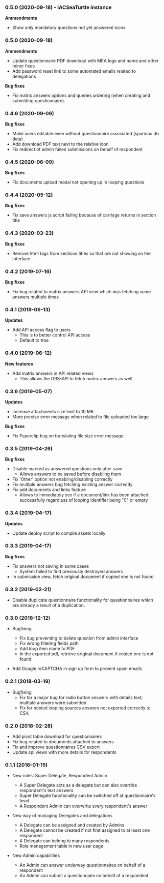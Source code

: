 ### 0.5.0 (2020-09-18) - IACSeaTurtle instance

**Ammendments**

* Show only mandatory questions not yet answered icons

### 0.5.0 (2020-09-18)

**Ammendments**

* Update questionnaire PDF download with MEA logo and name and other minor fixes
* Add password reset link to some automated emails related to delegations

**Bug fixes**

* Fix matrix answers options and queries ordering (when creating and submitting questionnaire).


### 0.4.6 (2020-09-09)

**Bug fixes**

* Make users editable even without questionnaire associated (spurious db data)
* Add download PDF text next to the relative icon
* Fix redirect of admin failed submissions on behalf of respondent

### 0.4.5 (2020-06-09)

**Bug fixes**

* Fix documents upload modal not opening up in looping questions

### 0.4.4 (2020-05-12)

**Bug fixes**

* Fix save answers js script failing because of carriage returns in section title

### 0.4.3 (2020-03-23)

**Bug fixes**

* Remove html tags from sections titles so that are not showing on the interface

### 0.4.2 (2019-07-16)

**Bug fixes**

* Fix bug related to matrix answers API view which was fetching some answers multiple times

### 0.4.1 (2019-06-13)

**Updates**

* Add API access flag to users
  - This is to better control API access
  - Default to true

### 0.4.0 (2019-06-12)

**New features**

* Add matrix answers in API related views
  - This allows the ORS-API to fetch matrix answers as well

### 0.3.6 (2019-05-07)

**Updates**

* Increase attachments size limit to 10 MB
* More precise error message when related to file uploaded too large

**Bug fixes**

* Fix Paperclip bug on translating file size error message

### 0.3.5 (2019-04-26)

**Bug fixes**

* Disable marked as answered questions only after save
  - Allows answers to be saved before disabling them
* Fix 'Other' option not enabling/disabling correctly
* Fix multiple answers bug fetching existing answer correctly
* Fix add documents and links feature
  - Allows to immediately see if a document/link has been attached successfully regardless of looping identifier being "0" or empty

### 0.3.4 (2019-04-17)

**Updates**

* Update deploy script to compile assets locally

### 0.3.3 (2019-04-17)

**Bug fixes**

* Fix answers not saving in some cases
  - System failed to find previously destroyed answers
* In submission view, fetch original document if copied one is not found

### 0.3.2 (2019-02-21)

* Disable duplicate questionnaire functionality for questionnaires which are already a result of a duplication.

### 0.3.0 (2018-12-12)

* Bugfixing
  - Fix bug preventing to delete question from admin interface
  - Fix wrong filtering fields path
  - Add loop item name to PDF
  - In the exported pdf, retrieve original document if copied one is not found

* Add Google reCAPTCHA in sign up form to prevent spam emails

### 0.2.1 (2018-03-19)
* Bugfixing
  - Fix for a major bug for radio button answers with details text; multiple answers were submitted.
  - Fix for nested looping sources answers not exported correctly to CSV.

### 0.2.0 (2018-02-28)

* Add pivot table download for questionnaires
* Fix bug related to documents attached to answers
* Fix and improve questionnaires CSV export
* Update api views with more details for respondents

### 0.1.1 (2018-01-15)

* New roles: Super Delegate, Respondent Admin
  - A Super Delegate acts as a delegate but can also override respondent's text answers
  - Super Delegate functionality can be switched off at questionnaire's level
  - A Respondent Admin can overwrite every respondent's answer

* New way of managing Delegates and delegations
  - A Delegate can be assigned and created by Admins
  - A Delegate cannot be created if not first assigned to at least one respondent
  - A Delegate can belong to many respondents
  - Role management table in new user page

* New Admin capabilities
  - An Admin can answer underway questionnaires on behalf of a respondent
  - An Admin can submit a questionnaire on behalf of a respondent
